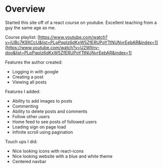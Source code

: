 # Overview

Started this site off of a react course on youtube. Excellent teaching from a guy the same age as me.

Course playlist: [https://www.youtube.com/watch?v=jUBc7K9XCcU&list=PLpPqplz6dKxW5ZfERUPoYTtNUNvrEebAR&index=1](https://www.youtube.com/watch?v=U2Wltnv-doo&list=PLpPqplz6dKxW5ZfERUPoYTtNUNvrEebAR&index=1)

Features the author created:
- Logging in with google
- Creating a post
- Viewing all posts

Features I added:
- Ability to add images to posts
- Commenting
- Ability to delete posts and comments
- Follow other users
- Home feed to see posts of followed users
- Loading sign on page load
- Infinite scroll using pagination 

Touch ups I did:
- Nice looking icons with react-icons
- Nice looking website with a blue and white theme
- Centered navbar
